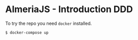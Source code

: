 # AlmeriaJS - Introduction DDD

To try the repo you need `docker` installed.

```bash
$ docker-compose up
```
